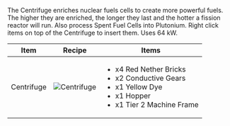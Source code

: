 The Centrifuge enriches nuclear fuels cells to create more powerful fuels. The higher they are enriched, the longer they last and the hotter a fission reactor will run. Also process Spent Fuel Cells into Plutonium. Right click items on top of the Centrifuge to insert them. Uses 64 kW.

| Item | Recipe | Items |
|------|--------|-------|
| Centrifuge | ![Centrifuge](https://cdn.discordapp.com/attachments/739536694398812230/879558654314037308/centrifuge.png) | <ul><li>x4 Red Nether Bricks</li><li>x2 Conductive Gears</li><li>x1 Yellow Dye</li><li>x1 Hopper</li><li>x1 Tier 2 Machine Frame</li></ul> |